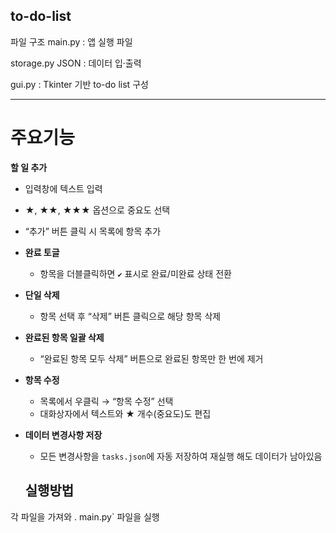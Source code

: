 ## to-do-list


파일 구조 
main.py  : 앱 실행 파일 

storage.py  JSON : 데이터 입·출력

gui.py  : Tkinter 기반 to-do list 구성 

---
# 주요기능
**할 일 추가**  
  - 입력창에 텍스트 입력  
  - ★, ★★, ★★★ 옵션으로 중요도 선택  
  - “추가” 버튼 클릭 시 목록에 항목 추가  

- **완료 토글**  
  - 항목을 더블클릭하면 `✔` 표시로 완료/미완료 상태 전환  

- **단일 삭제**  
  - 항목 선택 후 “삭제” 버튼 클릭으로 해당 항목 삭제  

- **완료된 항목 일괄 삭제**  
  - “완료된 항목 모두 삭제” 버튼으로 완료된 항목만 한 번에 제거  

- **항목 수정**  
  - 목록에서 우클릭 → “항목 수정” 선택  
  - 대화상자에서 텍스트와 ★ 개수(중요도)도 편집  

- **데이터 변경사항 저장**  
  - 모든 변경사항을 `tasks.json`에 자동 저장하여 재실행 해도 데이터가 남아있음
 
  ## 실행방법

각 파일을 가져와 . main.py` 파일을 실행 
